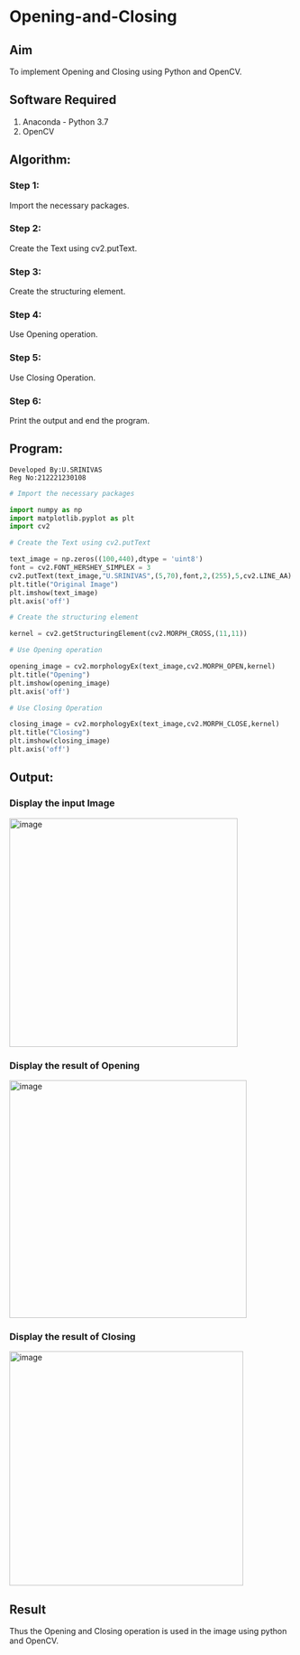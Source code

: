 # Opening-and-Closing

## Aim
To implement Opening and Closing using Python and OpenCV.

## Software Required
1. Anaconda - Python 3.7
2. OpenCV
## Algorithm:
### Step 1:
Import the necessary packages.

### Step 2:
Create the Text using cv2.putText.

### Step 3:
Create the structuring element.

### Step 4:
Use Opening operation.

### Step 5:
Use Closing Operation.

### Step 6:
Print the output and end the program.

 
## Program:
~~~
Developed By:U.SRINIVAS
Reg No:212221230108
~~~
``` Python
# Import the necessary packages

import numpy as np
import matplotlib.pyplot as plt
import cv2

# Create the Text using cv2.putText

text_image = np.zeros((100,440),dtype = 'uint8')
font = cv2.FONT_HERSHEY_SIMPLEX = 3
cv2.putText(text_image,"U.SRINIVAS",(5,70),font,2,(255),5,cv2.LINE_AA)
plt.title("Original Image")
plt.imshow(text_image)
plt.axis('off')

# Create the structuring element

kernel = cv2.getStructuringElement(cv2.MORPH_CROSS,(11,11))

# Use Opening operation

opening_image = cv2.morphologyEx(text_image,cv2.MORPH_OPEN,kernel)
plt.title("Opening")
plt.imshow(opening_image)
plt.axis('off')

# Use Closing Operation

closing_image = cv2.morphologyEx(text_image,cv2.MORPH_CLOSE,kernel)
plt.title("Closing")
plt.imshow(closing_image)
plt.axis('off')
```
## Output:

### Display the input Image
<img width="405" alt="image" src="https://github.com/srinivas-aids/Opening-and-Closing/assets/93427183/cbe5020e-baf9-43e8-891b-de9c2553d161">


### Display the result of Opening

<img width="421" alt="image" src="https://github.com/srinivas-aids/Opening-and-Closing/assets/93427183/6743d5c7-8ffd-48bd-a6da-f02f29c7f037">

### Display the result of Closing

<img width="415" alt="image" src="https://github.com/srinivas-aids/Opening-and-Closing/assets/93427183/db753641-df53-45ce-8f0e-026ede0fbf23">

## Result
Thus the Opening and Closing operation is used in the image using python and OpenCV.
